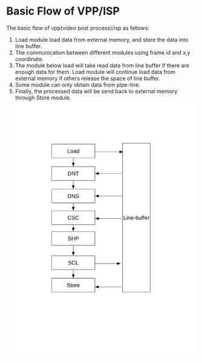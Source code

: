 # Basic Flow of VPP/ISP
The basic flow of vpp(video post process)/isp as fellows: <br>
1) Load module load data from external memory, and store the data into line buffer.<br>
2) The communication between different modules using frame id and x,y coordinate.<br>
3) The module below load will take read data from line buffer if there are enough data for them. 
Load module will continue load data from external memory if others release the space of line buffer.<br>
4) Some module can only obtain data from pipe-line.<br>
5) Finally, the processed data will be send back to external memory through Store module.<br> 
![dns_flow](https://github.com/CaseyZhu/work_summary/blob/main/zhaoxin/image/flow.svg)

